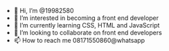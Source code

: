 - 👋 Hi, I’m @19982580
- 👀 I’m interested in becoming a front end developer 
- 🌱 I’m currently learning CSS, HTML and JavaScript 
- 💞️ I’m looking to collaborate on front end developers
- 📫 How to reach me 08171550860@whatsapp
<!---
19982580/19982580 is a ✨ special ✨ repository because its `README.md` (this file) appears on your GitHub profile.
You can click the Preview link to take a look at your changes.
--->
